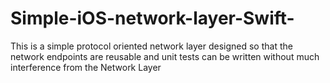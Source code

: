 # Simple-iOS-network-layer-Swift-
This is a simple protocol oriented network layer designed so that the network endpoints are reusable and unit tests can be written without much interference from the Network Layer
